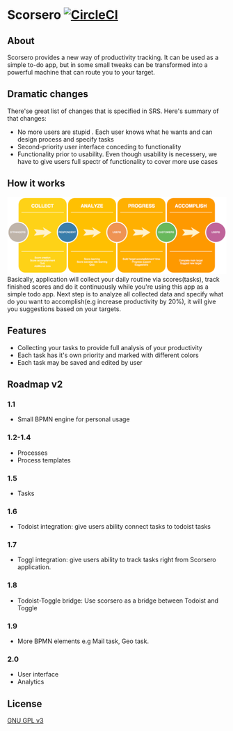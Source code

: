# Scorsero [![CircleCI](https://circleci.com/gh/scorsero/scorsero-client-android/tree/master.svg?style=svg)](https://circleci.com/gh/scorsero/scorsero-client-android/tree/master)

## About
Scorsero provides a new way of productivity tracking. It can be used as a simple to-do app, but in some small tweaks can be transformed into a powerful machine that can route you to your target.

## Dramatic changes
There'se great list of changes that is specified in SRS. Here's summary of that changes:

- No more users are stupid . Each user knows what he wants and can design process and specify tasks
- Second-priority user interface conceding to functionality
- Functionality prior to usability. Even though usability is necessery, we have to give users full spectr of functionality to cover more use cases

## How it works
![Scorsero workflow](https://github.com/scorsero/scorsero-client-android/blob/master/scorsero_flow.png)
Basically, application will collect your daily routine via scores(tasks), track finished scores and do it continuously while you're using this app as a simple todo app. Next step is to analyze all collected data and specify what do you want to accomplish(e.g increase productivity by 20%), it will give you suggestions based on your targets.

## Features

* Collecting your tasks to provide full analysis of your productivity
* Each task has it's own priority and marked with different colors
* Each task may be saved and edited by user

## Roadmap v2

### 1.1
- Small BPMN engine for personal usage

### 1.2-1.4
- Processes
- Process templates

### 1.5
- Tasks

### 1.6
- Todoist integration: give users ability connect tasks to todoist tasks

### 1.7
- Toggl integration: give users ability to track tasks right from Scorsero application.

### 1.8
- Todoist-Toggle bridge: Use scorsero as a bridge between Todoist and Toggle

### 1.9
- More BPMN elements e.g Mail task, Geo task.

### 2.0
- User interface
- Analytics

## License

[GNU GPL v3](LICENSE)
